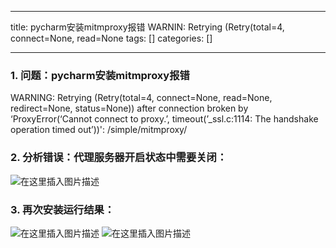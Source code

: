 
--- 
title:  pycharm安装mitmproxy报错 WARNIN: Retrying (Retry(total=4, connect=None, read=None 
tags: []
categories: [] 

---
### 1. 问题：pycharm安装mitmproxy报错

WARNING: Retrying (Retry(total=4, connect=None, read=None, redirect=None, status=None)) after connection broken by ‘ProxyError(‘Cannot connect to proxy.’, timeout(’_ssl.c:1114: The handshake operation timed out’))': /simple/mitmproxy/

### 2. 分析错误：代理服务器开启状态中需要关闭：

<img src="https://img-blog.csdnimg.cn/cc5a326396484ea69b56a045f1b020ee.png" alt="在这里插入图片描述">

### 3. 再次安装运行结果：

<img src="https://img-blog.csdnimg.cn/c8ed33512ba342ea846568c95eb69c87.png" alt="在这里插入图片描述"> <img src="https://img-blog.csdnimg.cn/332b840dcca645f7beec739c505666f5.png" alt="在这里插入图片描述">
